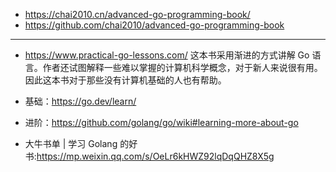+ https://chai2010.cn/advanced-go-programming-book/
+ https://github.com/chai2010/advanced-go-programming-book

---

+ https://www.practical-go-lessons.com/
这本书采用渐进的方式讲解 Go 语言。作者还试图解释一些难以掌握的计算机科学概念，对于新人来说很有用。因此这本书对于那些没有计算机基础的人也有帮助。

+ 基础：https://go.dev/learn/
+ 进阶：https://github.com/golang/go/wiki#learning-more-about-go


+ 大牛书单 | 学习 Golang 的好书:<https://mp.weixin.qq.com/s/OeLr6kHWZ92lqDqQHZ8X5g>